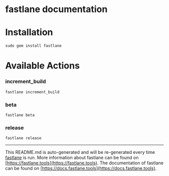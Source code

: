 fastlane documentation
================
# Installation
```
sudo gem install fastlane
```
# Available Actions
### increment_build
```
fastlane increment_build
```

### beta
```
fastlane beta
```

### release
```
fastlane release
```


----

This README.md is auto-generated and will be re-generated every time [fastlane](https://fastlane.tools) is run.
More information about fastlane can be found on [https://fastlane.tools](https://fastlane.tools).
The documentation of fastlane can be found on [https://docs.fastlane.tools](https://docs.fastlane.tools).

